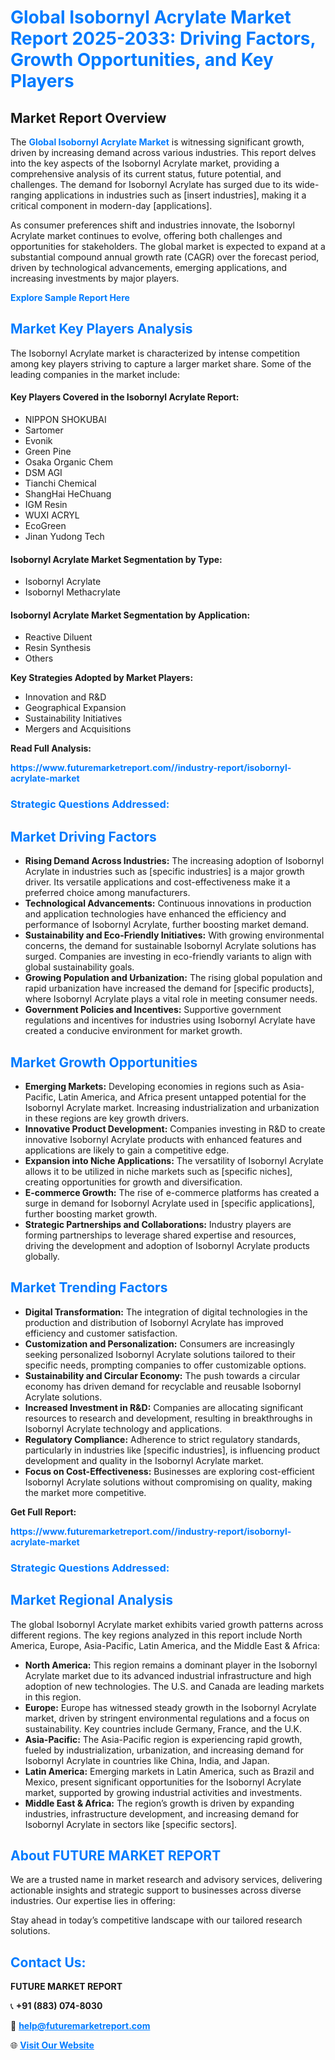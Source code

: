 <h1 style="color: #007BFF;">Global Isobornyl Acrylate Market Report 2025-2033: Driving Factors, Growth Opportunities, and Key Players</h1>

<section id="overview">
<h2>Market Report Overview</h2>
<p>The <a href="https://www.futuremarketreport.com//industry-report/isobornyl-acrylate-market" style="color: #007BFF; text-decoration: none;"><strong>Global Isobornyl Acrylate Market</strong></a> is witnessing significant growth, driven by increasing demand across various industries. This report delves into the key aspects of the Isobornyl Acrylate market, providing a comprehensive analysis of its current status, future potential, and challenges. The demand for Isobornyl Acrylate has surged due to its wide-ranging applications in industries such as [insert industries], making it a critical component in modern-day [applications].</p>
<p>As consumer preferences shift and industries innovate, the Isobornyl Acrylate market continues to evolve, offering both challenges and opportunities for stakeholders. The global market is expected to expand at a substantial compound annual growth rate (CAGR) over the forecast period, driven by technological advancements, emerging applications, and increasing investments by major players.</p>
</section>

<section id="overview">
<p><a href="https://www.futuremarketreport.com//request-sample/reportId=85823" style="color: #007BFF; text-decoration: none;"><strong>Explore Sample Report Here</strong></a></p>
</section>

<section id="key-players">
<h2 style="color: #007BFF;">Market Key Players Analysis</h2>
<p>The Isobornyl Acrylate market is characterized by intense competition among key players striving to capture a larger market share. Some of the leading companies in the market include:</p>
<h4>Key Players Covered in the Isobornyl Acrylate Report:</h4>
<ul><li>NIPPON SHOKUBAI</li><li>Sartomer</li><li>Evonik</li><li>Green Pine</li><li>Osaka Organic Chem</li><li>DSM AGI</li><li>Tianchi Chemical</li><li>ShangHai HeChuang</li><li>IGM Resin</li><li>WUXI ACRYL</li><li>EcoGreen</li><li>Jinan Yudong Tech</li></ul>
<h4>Isobornyl Acrylate Market Segmentation by Type:</h4>
<ul><li>Isobornyl Acrylate</li><li>Isobornyl Methacrylate</li></ul>

<h4>Isobornyl Acrylate Market Segmentation by Application:</h4>
<ul><li>Reactive Diluent</li><li>Resin Synthesis</li><li>Others</li></ul>
<p><strong>Key Strategies Adopted by Market Players:</strong></p>
<ul>
<li>Innovation and R&D</li>
<li>Geographical Expansion</li>
<li>Sustainability Initiatives</li>
<li>Mergers and Acquisitions</li>
</ul>
</section>

<section>
<p><strong>Read Full Analysis: </strong></p><a href="https://www.futuremarketreport.com//industry-report/isobornyl-acrylate-market" style="color: #007BFF; text-decoration: none;"><strong>https://www.futuremarketreport.com//industry-report/isobornyl-acrylate-market</strong></a>
<h3 style="color: #007BFF;">Strategic Questions Addressed:</h3>
</section>

<section id="driving-factors">
<h2 style="color: #007BFF;">Market Driving Factors</h2>
<ul>
<li><strong>Rising Demand Across Industries:</strong> The increasing adoption of Isobornyl Acrylate in industries such as [specific industries] is a major growth driver. Its versatile applications and cost-effectiveness make it a preferred choice among manufacturers.</li>
<li><strong>Technological Advancements:</strong> Continuous innovations in production and application technologies have enhanced the efficiency and performance of Isobornyl Acrylate, further boosting market demand.</li>
<li><strong>Sustainability and Eco-Friendly Initiatives:</strong> With growing environmental concerns, the demand for sustainable Isobornyl Acrylate solutions has surged. Companies are investing in eco-friendly variants to align with global sustainability goals.</li>
<li><strong>Growing Population and Urbanization:</strong> The rising global population and rapid urbanization have increased the demand for [specific products], where Isobornyl Acrylate plays a vital role in meeting consumer needs.</li>
<li><strong>Government Policies and Incentives:</strong> Supportive government regulations and incentives for industries using Isobornyl Acrylate have created a conducive environment for market growth.</li>
</ul>
</section>

<section id="growth-opportunities">
<h2 style="color: #007BFF;">Market Growth Opportunities</h2>
<ul>
<li><strong>Emerging Markets:</strong> Developing economies in regions such as Asia-Pacific, Latin America, and Africa present untapped potential for the Isobornyl Acrylate market. Increasing industrialization and urbanization in these regions are key growth drivers.</li>
<li><strong>Innovative Product Development:</strong> Companies investing in R&D to create innovative Isobornyl Acrylate products with enhanced features and applications are likely to gain a competitive edge.</li>
<li><strong>Expansion into Niche Applications:</strong> The versatility of Isobornyl Acrylate allows it to be utilized in niche markets such as [specific niches], creating opportunities for growth and diversification.</li>
<li><strong>E-commerce Growth:</strong> The rise of e-commerce platforms has created a surge in demand for Isobornyl Acrylate used in [specific applications], further boosting market growth.</li>
<li><strong>Strategic Partnerships and Collaborations:</strong> Industry players are forming partnerships to leverage shared expertise and resources, driving the development and adoption of Isobornyl Acrylate products globally.</li>
</ul>
</section>

<section id="trending-factors">
<h2 style="color: #007BFF;">Market Trending Factors</h2>
<ul>
<li><strong>Digital Transformation:</strong> The integration of digital technologies in the production and distribution of Isobornyl Acrylate has improved efficiency and customer satisfaction.</li>
<li><strong>Customization and Personalization:</strong> Consumers are increasingly seeking personalized Isobornyl Acrylate solutions tailored to their specific needs, prompting companies to offer customizable options.</li>
<li><strong>Sustainability and Circular Economy:</strong> The push towards a circular economy has driven demand for recyclable and reusable Isobornyl Acrylate solutions.</li>
<li><strong>Increased Investment in R&D:</strong> Companies are allocating significant resources to research and development, resulting in breakthroughs in Isobornyl Acrylate technology and applications.</li>
<li><strong>Regulatory Compliance:</strong> Adherence to strict regulatory standards, particularly in industries like [specific industries], is influencing product development and quality in the Isobornyl Acrylate market.</li>
<li><strong>Focus on Cost-Effectiveness:</strong> Businesses are exploring cost-efficient Isobornyl Acrylate solutions without compromising on quality, making the market more competitive.</li>
</ul>
</section>

<section>
<p><strong>Get Full Report: </strong></p><a href="https://www.futuremarketreport.com//industry-report/isobornyl-acrylate-market" style="color: #007BFF; text-decoration: none;"><strong>https://www.futuremarketreport.com//industry-report/isobornyl-acrylate-market</strong></a>
<h3 style="color: #007BFF;">Strategic Questions Addressed:</h3>
</section>


<section id="regional-analysis">
<h2 style="color: #007BFF;">Market Regional Analysis</h2>
<p>The global Isobornyl Acrylate market exhibits varied growth patterns across different regions. The key regions analyzed in this report include North America, Europe, Asia-Pacific, Latin America, and the Middle East & Africa:</p>
<ul>
<li><strong>North America:</strong> This region remains a dominant player in the Isobornyl Acrylate market due to its advanced industrial infrastructure and high adoption of new technologies. The U.S. and Canada are leading markets in this region.</li>
<li><strong>Europe:</strong> Europe has witnessed steady growth in the Isobornyl Acrylate market, driven by stringent environmental regulations and a focus on sustainability. Key countries include Germany, France, and the U.K.</li>
<li><strong>Asia-Pacific:</strong> The Asia-Pacific region is experiencing rapid growth, fueled by industrialization, urbanization, and increasing demand for Isobornyl Acrylate in countries like China, India, and Japan.</li>
<li><strong>Latin America:</strong> Emerging markets in Latin America, such as Brazil and Mexico, present significant opportunities for the Isobornyl Acrylate market, supported by growing industrial activities and investments.</li>
<li><strong>Middle East & Africa:</strong> The region’s growth is driven by expanding industries, infrastructure development, and increasing demand for Isobornyl Acrylate in sectors like [specific sectors].</li>
</ul>
</section>

<footer>
<h2 style="color: #007BFF;">About FUTURE MARKET REPORT</h2>
<p>We are a trusted name in market research and advisory services, delivering actionable insights and strategic support to businesses across diverse industries. Our expertise lies in offering:</p>

<p>Stay ahead in today’s competitive landscape with our tailored research solutions.</p>

<h2 style="color: #007BFF;">Contact Us:</h2>
<p><strong>FUTURE MARKET REPORT</strong></p>
<p>📞 <strong>+91 (883) 074-8030</strong></p>
<p>📧 <strong><a href="mailto:help@futuremarketreport.com" style="color: #007BFF;">help@futuremarketreport.com</a></strong></p>
<p>🌐 <strong><a href="https://www.futuremarketreport.com/" style="color: #007BFF;">Visit Our Website</a></strong></p>
</footer>